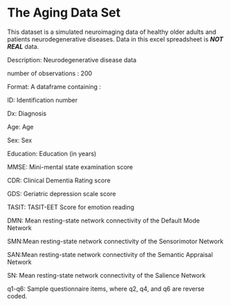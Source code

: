 # The Aging Data Set

This dataset is a simulated neuroimaging data of healthy older adults and patients neurodegenerative diseases. Data in this excel spreadsheet is ***NOT REAL*** data.

Description: Neurodegenerative disease data

number of observations : 200

Format: A dataframe containing :

ID: Identification number

Dx: Diagnosis

Age: Age

Sex: Sex

Education: Education (in years)

MMSE: Mini-mental state examination score

CDR: Clinical Dementia Rating score

GDS: Geriatric depression scale score

TASIT: TASIT-EET Score for emotion reading

DMN: Mean resting-state network connectivity of the Default Mode Network

SMN:Mean resting-state network connectivity of the Sensorimotor Network

SAN:Mean resting-state network connectivity of the Semantic Appraisal Network

SN: Mean resting-state network connectivity of the Salience Network

q1-q6: Sample questionnaire items, where q2, q4, and q6 are reverse coded.

